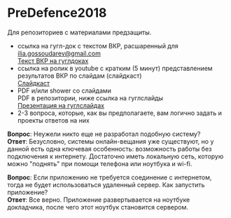 # PreDefence2018
Для репозиториев с материалами предзащиты.

* ссылка на гугл-док c текстом ВКР, расшаренный для ilia.gossoudarev@gmail.com  
[Текст ВКР на гуглдоках](https://docs.google.com/document/d/1EHm5uG_B3DIvaCCVD_FX48DVOxIjacMsdsCPEq_4_-M/edit?usp=sharing)
* ccылка на ролик в youtube с кратким (5 минут) представлением результатов ВКР по слайдам (слайдкаст)  
[Слайдкаст](https://youtu.be/oiT0dj2C27k)
* PDF и/или shower со слайдами  
PDF в репозитории, ниже ссылка на гуглслайды  
[Презентация на гуглслайдах](https://docs.google.com/presentation/d/1TboHftkrIOhxqYBpDsmop33VEEAnYY9E7a8-uUz894k/edit?usp=sharing)
* 2-3 вопроса, которые, как вы предполагаете, вам логично задать и проекты ответов на них

**Вопрос**: Неужели никто еще не разработал подобную систему?  
**Ответ**: Безусловно, системы онлайн-вещания уже существуют, но у данной есть одна ключевая особенность: возможность работы без подключения к интернету. Достаточно иметь локальную сеть, которую можно "поднять" при помощи телефона или ноутбука и wi-fi.

**Вопрос**: Если приложению не требуется соединение с интернетом, тогда не будет использоваться удаленный сервер. Как запустить приложение?  
**Ответ**: Все верно. Приложение развертывается на ноутбуке докладчика, после чего этот ноутбук становится сервером.

